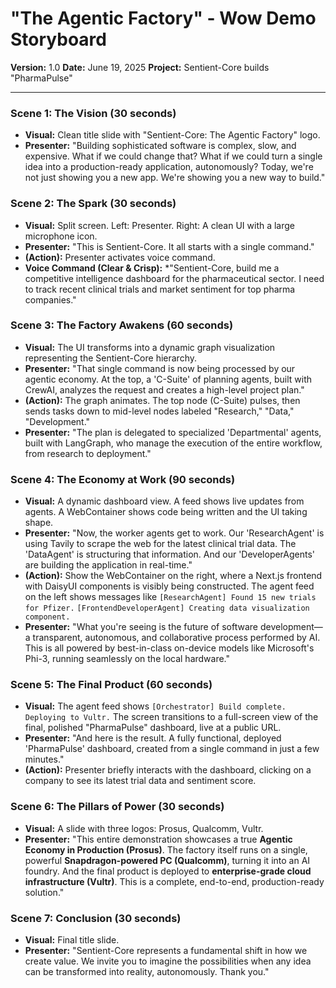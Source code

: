 # "The Agentic Factory" - Wow Demo Storyboard

**Version:** 1.0
**Date:** June 19, 2025
**Project:** Sentient-Core builds "PharmaPulse"

---

### Scene 1: The Vision (30 seconds)

*   **Visual:** Clean title slide with "Sentient-Core: The Agentic Factory" logo.
*   **Presenter:** "Building sophisticated software is complex, slow, and expensive. What if we could change that? What if we could turn a single idea into a production-ready application, autonomously? Today, we're not just showing you a new app. We're showing you a new way to build."

### Scene 2: The Spark (30 seconds)

*   **Visual:** Split screen. Left: Presenter. Right: A clean UI with a large microphone icon.
*   **Presenter:** "This is Sentient-Core. It all starts with a single command."
*   **(Action):** Presenter activates voice command.
*   **Voice Command (Clear & Crisp):** *"Sentient-Core, build me a competitive intelligence dashboard for the pharmaceutical sector. I need to track recent clinical trials and market sentiment for top pharma companies."

### Scene 3: The Factory Awakens (60 seconds)

*   **Visual:** The UI transforms into a dynamic graph visualization representing the Sentient-Core hierarchy.
*   **Presenter:** "That single command is now being processed by our agentic economy. At the top, a 'C-Suite' of planning agents, built with CrewAI, analyzes the request and creates a high-level project plan."
*   **(Action):** The graph animates. The top node (C-Suite) pulses, then sends tasks down to mid-level nodes labeled "Research," "Data," "Development."
*   **Presenter:** "The plan is delegated to specialized 'Departmental' agents, built with LangGraph, who manage the execution of the entire workflow, from research to deployment."

### Scene 4: The Economy at Work (90 seconds)

*   **Visual:** A dynamic dashboard view. A feed shows live updates from agents. A WebContainer shows code being written and the UI taking shape.
*   **Presenter:** "Now, the worker agents get to work. Our 'ResearchAgent' is using Tavily to scrape the web for the latest clinical trial data. The 'DataAgent' is structuring that information. And our 'DeveloperAgents' are building the application in real-time."
*   **(Action):** Show the WebContainer on the right, where a Next.js frontend with DaisyUI components is visibly being constructed. The agent feed on the left shows messages like `[ResearchAgent] Found 15 new trials for Pfizer.` `[FrontendDeveloperAgent] Creating data visualization component.`
*   **Presenter:** "What you're seeing is the future of software development—a transparent, autonomous, and collaborative process performed by AI. This is all powered by best-in-class on-device models like Microsoft's Phi-3, running seamlessly on the local hardware."

### Scene 5: The Final Product (60 seconds)

*   **Visual:** The agent feed shows `[Orchestrator] Build complete. Deploying to Vultr.` The screen transitions to a full-screen view of the final, polished "PharmaPulse" dashboard, live at a public URL.
*   **Presenter:** "And here is the result. A fully functional, deployed 'PharmaPulse' dashboard, created from a single command in just a few minutes."
*   **(Action):** Presenter briefly interacts with the dashboard, clicking on a company to see its latest trial data and sentiment score.

### Scene 6: The Pillars of Power (30 seconds)

*   **Visual:** A slide with three logos: Prosus, Qualcomm, Vultr.
*   **Presenter:** "This entire demonstration showcases a true **Agentic Economy in Production (Prosus)**. The factory itself runs on a single, powerful **Snapdragon-powered PC (Qualcomm)**, turning it into an AI foundry. And the final product is deployed to **enterprise-grade cloud infrastructure (Vultr)**. This is a complete, end-to-end, production-ready solution."

### Scene 7: Conclusion (30 seconds)

*   **Visual:** Final title slide.
*   **Presenter:** "Sentient-Core represents a fundamental shift in how we create value. We invite you to imagine the possibilities when any idea can be transformed into reality, autonomously. Thank you."

